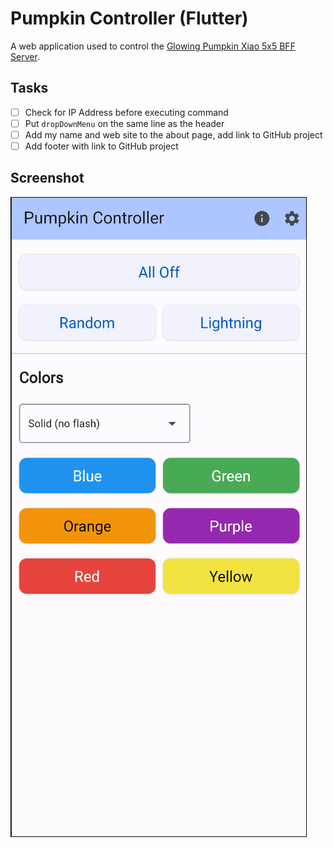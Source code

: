 # Pumpkin Controller (Flutter)

A web application used to control the [Glowing Pumpkin Xiao 5x5 BFF Server](https://github.com/johnwargo/glowing-pumpkin-xiao-bff-server).

## Tasks

- [ ] Check for IP Address before executing command
- [ ] Put `dropDownMenu` on the same line as the header
- [ ] Add my name and web site to the about page, add link to GitHub project
- [ ] Add footer with link to GitHub project

## Screenshot

![Home Page Image](images/image-01.png)
